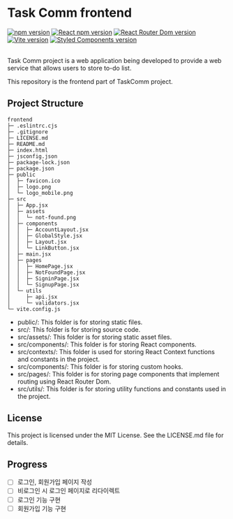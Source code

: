 # Task Comm frontend

<div>
  <a href="https://www.npmjs.com/package/npm"><img alt="npm version" src="https://img.shields.io/badge/npm@latest-v9.6.6-CB3837?style=flat&logo=npm&logoColor=CB3837"></a>
  <a href="https://www.npmjs.com/package/react"><img alt="React npm version" src="https://img.shields.io/badge/React-v18.2.0-61DAFB?style=flat&logo=React&logoColor=61DAFB"></a>
  <a href="https://www.npmjs.com/package/react-router-dom"><img alt="React Router Dom version" src="https://img.shields.io/badge/React Router Dom-v6.11.1-CA4245?style=flat&logo=React Router&logoColor=CA4245"></a>
  <a href="https://www.npmjs.com/package/vite"><img alt="Vite version" src="https://img.shields.io/badge/Vite-v4.3.5-646CFF?style=flat&logo=Vite&logoColor=646CFF"></a>
  <a href="https://www.npmjs.com/package/styled-components"><img alt="Styled Components version" src="https://img.shields.io/badge/Styled Components-v5.3.10-DB7093?style=flat&logo=styled-components&logoColor=DB7093"></a>
</div>

<br />

Task Comm project is a web application being developed to provide a web service that allows users to store to-do list.

This repository is the frontend part of TaskComm project.

## Project Structure

```
frontend
├─ .eslintrc.cjs
├─ .gitignore
├─ LICENSE.md
├─ README.md
├─ index.html
├─ jsconfig.json
├─ package-lock.json
├─ package.json
├─ public
│  ├─ favicon.ico
│  ├─ logo.png
│  └─ logo_mobile.png
├─ src
│  ├─ App.jsx
│  ├─ assets
│  │  └─ not-found.png
│  ├─ components
│  │  ├─ AccountLayout.jsx
│  │  ├─ GlobalStyle.jsx
│  │  ├─ Layout.jsx
│  │  └─ LinkButton.jsx
│  ├─ main.jsx
│  ├─ pages
│  │  ├─ HomePage.jsx
│  │  ├─ NotFoundPage.jsx
│  │  ├─ SigninPage.jsx
│  │  └─ SignupPage.jsx
│  └─ utils
│     ├─ api.jsx
│     └─ validators.jsx
└─ vite.config.js

```

- public/: This folder is for storing static files.
- src/: This folder is for storing source code.
- src/assets/: This folder is for storing static asset files.
- src/components/: This folder is for storing React components.
- src/contexts/: This folder is used for storing React Context functions and constants in the project.
- src/components/: This folder is for storing custom hooks.
- src/pages/: This folder is for storing page components that implement routing using React Router Dom.
- src/utils/: This folder is for storing utility functions and constants used in the project.

## License

This project is licensed under the MIT License. See the LICENSE.md file for details.

## Progress

- [ ] 로그인, 회원가입 페이지 작성
- [ ] 비로그인 시 로그인 페이지로 리다이렉트
- [ ] 로그인 기능 구현
- [ ] 회원가입 기능 구현
